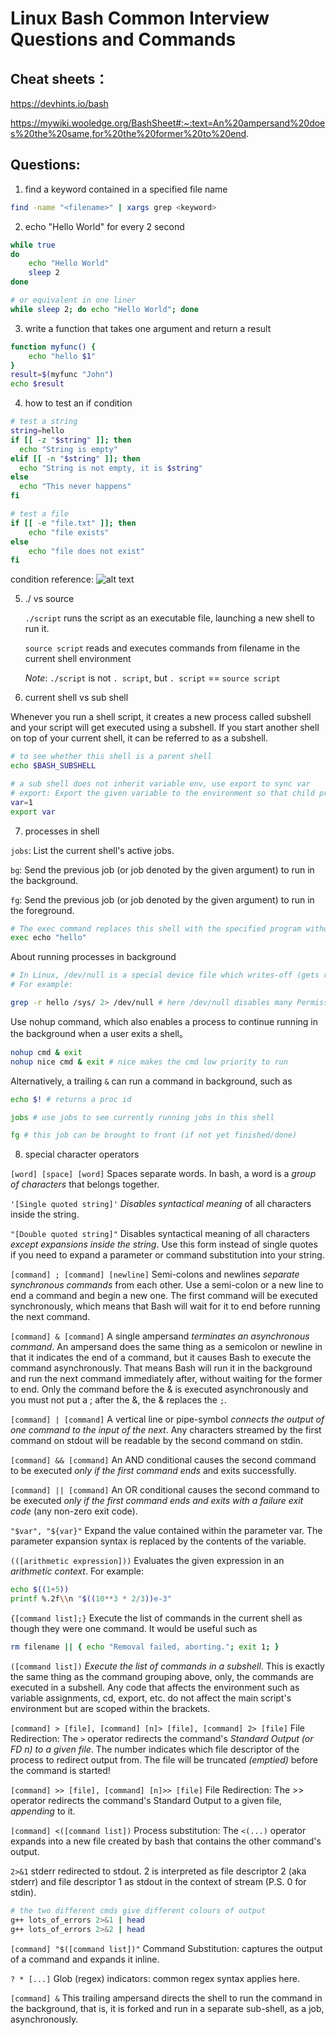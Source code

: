 # Linux Bash Common Interview Questions and Commands

## Cheat sheets： 

https://devhints.io/bash

https://mywiki.wooledge.org/BashSheet#:~:text=An%20ampersand%20does%20the%20same,for%20the%20former%20to%20end.

##  Questions:

1. find a keyword contained in a specified file name

```bash
find -name "<filename>" | xargs grep <keyword>
```

2. echo "Hello World" for every 2 second

```bash
while true
do 
    echo "Hello World"
    sleep 2
done

# or equivalent in one liner
while sleep 2; do echo "Hello World"; done
```
3. write a function that takes one argument and return a result

```bash
function myfunc() {
    echo "hello $1"
}
result=$(myfunc "John")
echo $result
```

4. how to test an if condition

```bash
# test a string
string=hello
if [[ -z "$string" ]]; then
  echo "String is empty"
elif [[ -n "$string" ]]; then
  echo "String is not empty, it is $string"
else
  echo "This never happens"
fi

# test a file
if [[ -e "file.txt" ]]; then
    echo "file exists"
else
    echo "file does not exist"
fi
```
condition reference:
![alt text](imgs/bash_conditions.png "bash_conditions")

5. ./ vs source

    `./script` runs the script as an executable file, launching a new shell to run it.

    `source script` reads and executes commands from filename in the current shell environment

    *Note*: `./script` is not `. script`, but `. script` == `source script`

6. current shell vs sub shell

Whenever you run a shell script, it creates a new process called subshell and your script will get executed using a subshell. If you start another shell on top of your current shell, it can be referred to as a subshell.
```bash
# to see whether this shell is a parent shell
echo $BASH_SUBSHELL

# a sub shell does not inherit variable env, use export to sync var
# export: Export the given variable to the environment so that child processes inherit it.
var=1
export var
```

7. processes in shell

`jobs`: List the current shell's active jobs.

`bg`: Send the previous job (or job denoted by the given argument) to run in the background.

`fg`: Send the previous job (or job denoted by the given argument) to run in the foreground.

```bash
# The exec command replaces this shell with the specified program without swapping a new subshell or proces (after execution, the shell exits)
exec echo "hello"
```
About running processes in background
```bash
# In Linux, /dev/null is a special device file which writes-off (gets rid of) all data written to it, in the command above, input is read from, and output is sent to /dev/null.
# For example:

grep -r hello /sys/ 2> /dev/null # here /dev/null disables many Permission denied std err output
```
Use nohup command, which also enables a process to continue running in the background when a user exits a shell。
```bash
nohup cmd & exit
nohup nice cmd & exit # nice makes the cmd low priority to run
```

Alternatively, a trailing `&` can run a command in background, such as
```bash
echo $! # returns a proc id

jobs # use jobs to see currently running jobs in this shell

fg # this job can be brought to front (if not yet finished/done)
```

8. special character operators

`[word] [space] [word]`
Spaces separate words. In bash, a word is a *group of characters* that belongs together.

`'[Single quoted string]'`
*Disables syntactical meaning* of all characters inside the string. 

`"[Double quoted string]"`
Disables syntactical meaning of all characters *except expansions inside the string*. Use this form instead of single quotes if you need to expand a parameter or command substitution into your string.

`[command] ; [command] [newline]`
Semi-colons and newlines *separate synchronous commands* from each other. Use a semi-colon or a new line to end a command and begin a new one. The first command will be executed synchronously, which means that Bash will wait for it to end before running the next command.

`[command] & [command]`
A single ampersand *terminates an asynchronous command*. An ampersand does the same thing as a semicolon or newline in that it indicates the end of a command, but it causes Bash to execute the command asynchronously. That means Bash will run it in the background and run the next command immediately after, without waiting for the former to end. Only the command before the & is executed asynchronously and you must not put a ; after the &, the & replaces the `;`.

`[command] | [command]`
A vertical line or pipe-symbol *connects the output of one command to the input of the next*. Any characters streamed by the first command on stdout will be readable by the second command on stdin.

`[command] && [command]`
An AND conditional causes the second command to be executed *only if the first command ends* and exits successfully.

`[command] || [command]`
An OR conditional causes the second command to be executed *only if the first command ends and exits with a failure exit code* (any non-zero exit code).

`"$var", "${var}"`
Expand the value contained within the parameter var. The parameter expansion syntax is replaced by the contents of the variable.

`(([arithmetic expression]))`
Evaluates the given expression in an *arithmetic context*. For example:
```bash
echo $((1+5))
printf %.2f\\n "$((10**3 * 2/3))e-3"
```

`{[command list];}`
Execute the list of commands in the current shell as though they were one command. It would be useful such as
```bash
rm filename || { echo "Removal failed, aborting."; exit 1; }
```

`([command list])`
*Execute the list of commands in a subshell*.
This is exactly the same thing as the command grouping above, only, the commands are executed in a subshell. Any code that affects the environment such as variable assignments, cd, export, etc. do not affect the main script's environment but are scoped within the brackets.

`[command] > [file], [command] [n]> [file], [command] 2> [file]` 
File Redirection: The `>` operator redirects the command's *Standard Output (or FD n) to a given file*. The number indicates which file descriptor of the process to redirect output from. The file will be truncated *(emptied)* before the command is started!

`[command] >> [file], [command] [n]>> [file]`
File Redirection: The >> operator redirects the command's Standard Output to a given file, *appending* to it.

`[command] <([command list])`
Process substitution: The `<(...)` operator expands into a new file created by bash that contains the other command's output.

`2>&1` stderr redirected to stdout. 2 is interpreted as file descriptor 2 (aka stderr) and file descriptor 1 as stdout in the context of stream (P.S. 0 for stdin).
```bash
# the two different cmds give different colours of output
g++ lots_of_errors 2>&1 | head
g++ lots_of_errors 2>&2 | head
```

`[command] "$([command list])"`
Command Substitution: captures the output of a command and expands it inline.

`? * [...]` Glob (regex) indicators: common regex syntax applies here.

`[command] &` This trailing ampersand directs the shell to run the command in the background, that is, it is forked and run in a separate sub-shell, as a job, asynchronously.